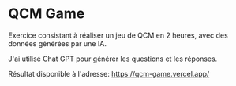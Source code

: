# QCM Game

Exercice consistant à réaliser un jeu de QCM en 2 heures, avec des données générées par une IA.

J'ai utilisé Chat GPT pour générer les questions et les réponses.

Résultat disponible à l'adresse: https://qcm-game.vercel.app/
